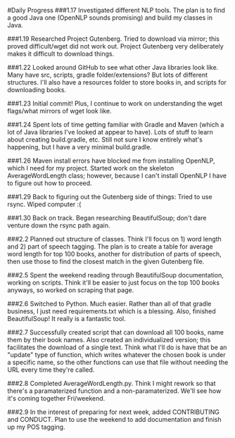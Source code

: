 #Daily Progress
###1.17
Investigated different NLP tools. The plan is to find a good Java one (OpenNLP sounds promising) and build my classes in Java.

###1.19
Researched Project Gutenberg. Tried to download via mirror; this proved difficult/wget did not work out. Project Gutenberg very deliberately makes it difficult to download things.

###1.22
Looked around GitHub to see what other Java libraries look like. Many have src, scripts, gradle folder/extensions? But lots of different structures. I'll also have a resources folder to store books in, and scripts for downloading books.

###1.23
Initial commit! Plus, I continue to work on understanding the wget flags/what mirrors of wget look like.

###1.24
Spent lots of time getting familiar with Gradle and Maven (which a lot of Java libraries I've looked at appear to have). Lots of stuff to learn about creating build.gradle, etc. Still not sure I know entirely what's happening, but I have a very minimal build.gradle.

###1.26
Maven install errors have blocked me from installing OpenNLP, which I need for my project. Started work on the skeleton AverageWordLength class; however, because I can't install OpenNLP I have to figure out how to proceed.

###1.29
Back to figuring out the Gutenberg side of things: Tried to use rsync. Wiped computer :(

###1.30
Back on track. Began researching BeautifulSoup; don't dare venture down the rsync path again.

###2.2
Planned out structure of classes. Think I'll focus on 1) word length and 2) part of speech tagging. The plan is to create a table for average word length for top 100 books, another for distribution of parts of speech, then use those to find the closest match in the given Gutenberg file.

###2.5
Spent the weekend reading through BeautifulSoup documentation, working on scripts. Think it'll be easier to just focus on the top 100 books anyways, so worked on scraping that page.

###2.6
Switched to Python. Much easier. Rather than all of that gradle business, I just need requirements.txt which is a blessing. Also, finished BeautifulSoup! It really is a fantastic tool.

###2.7
Successfully created script that can download all 100 books, name them by their book names. Also created an individualized version; this facilitates the download of a single text. Think what I'll do is have that be an "update" type of function, which writes whatever the chosen book is under a specific name, so the other functions can use that file without needing the URL every time they're called.

###2.8
Completed AverageWordLength.py. Think I might rework so that there's a paramaterized function and a non-paramaterized. We'll see how it's coming together Fri/weekend.


###2.9
In the interest of preparing for next week, added CONTRIBUTING and CONDUCT. Plan to use the weekend to add documentation and finish up my POS tagging.
